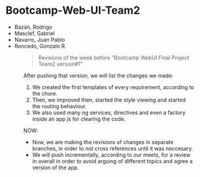 # Bootcamp-Web-UI-Team2
  <ul>
    <li>Bazán, Rodrigo </li>
    <li>Masclef, Gabriel</li>
    <li>Navarro, Juan Pablo</li>
    <li>Roncedo, Gonzalo R.</li>
  <ul>

<blockquote>Revisions of the week before "Bootcamp WebUI Final Project Team2 version#1"</blockquote>

After pushing that version, we will list the changes we made:

<ol>

<li> We created the first templates of every requirement, according to the chore.</li>

<li> Then, we improved then, started the style viewing and started the routing behaviour.</li>

<li> We also used many ng services, directives and even a factory inside an app js for clearing the code.</li>

</ol>

NOW:

<ul>
  <li>
  Now, we are making the revisions of changes in separate branches, in order to not cross references until it was 
    neccesary.
  </li>
  
  <li>
  We will push incrementally, according to our meets, for a review in overall in order to avoid arguing of
  different topics and agree a version of the app.
  </li>
</ul>
